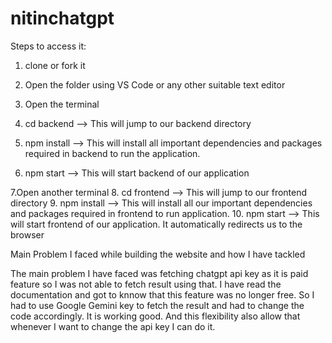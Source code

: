 # nitinchatgpt


Steps to access it:

1. clone or fork it
2. Open the folder using VS Code or any other suitable text editor

3. Open the terminal
4. cd backend --> This will jump to our backend directory
5. npm install --> This will install all important dependencies and packages required in backend to run the application.
6. npm start  --> This will start backend of our application

7.Open another terminal
8. cd frontend --> This will jump to our frontend directory
9. npm install --> This will install all our important dependencies and packages required in frontend to run application.
10. npm start --> This will start frontend of our application. It automatically redirects us to the browser



Main Problem I faced while building the website and how I have tackled

The main problem I have faced was fetching chatgpt api key as it is paid feature so I was not able to fetch
result using that. I have read the documentation and got to knnow that this feature was no longer free. So
I had to use Google Gemini key to fetch the result and had to change the code accordingly. It is working
good. And this flexibility also allow that whenever I want to change the api key I can do it. 
